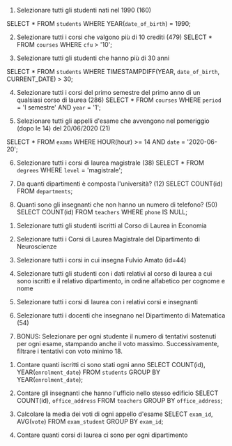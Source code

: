 1. Selezionare tutti gli studenti nati nel 1990 (160)
<!-- SELECT * 
FROM `students`
WHERE `date_of_birth` 
LIKE '1990%'; -->

SELECT * 
FROM `students` 
WHERE YEAR(`date_of_birth`) = 1990;

2. Selezionare tutti i corsi che valgono più di 10 crediti (479)
SELECT * 
FROM `courses`
WHERE `cfu` > '10';

3. Selezionare tutti gli studenti che hanno più di 30 anni
<!-- SELECT * 
FROM `students` 
WHERE (YEAR(CURRENT_DATE) - YEAR(`date_of_birth`)) > 30; -->

SELECT * 
FROM `students` 
WHERE TIMESTAMPDIFF(YEAR, `date_of_birth`, CURRENT_DATE) > 30;

4. Selezionare tutti i corsi del primo semestre del primo anno di un qualsiasi corso di laurea (286)
SELECT * 
FROM `courses`
WHERE `period` = 'I semestre'
AND `year` = '1';

5. Selezionare tutti gli appelli d'esame che avvengono nel pomeriggio (dopo le 14) del 20/06/2020 (21)
<!-- SELECT * 
FROM `exams`
WHERE `hour` > '14%'
AND `date` = '2020-06-20'; -->

SELECT * 
FROM `exams` 
WHERE HOUR(hour) >= 14 
AND `date` = '2020-06-20';

6. Selezionare tutti i corsi di laurea magistrale (38)
SELECT * 
FROM `degrees`
WHERE `level` = 'magistrale';

7. Da quanti dipartimenti è composta l'università? (12)
SELECT COUNT(id) 
FROM `departments`;

8. Quanti sono gli insegnanti che non hanno un numero di telefono? (50)
SELECT COUNT(id) 
FROM `teachers`
WHERE `phone` IS NULL;


<!-- Query con JOIN -->

1. Selezionare tutti gli studenti iscritti al Corso di Laurea in Economia

2. Selezionare tutti i Corsi di Laurea Magistrale del Dipartimento di
Neuroscienze
3. Selezionare tutti i corsi in cui insegna Fulvio Amato (id=44)
4. Selezionare tutti gli studenti con i dati relativi al corso di laurea a cui
sono iscritti e il relativo dipartimento, in ordine alfabetico per cognome e
nome
5. Selezionare tutti i corsi di laurea con i relativi corsi e insegnanti
6. Selezionare tutti i docenti che insegnano nel Dipartimento di
Matematica (54)
7. BONUS: Selezionare per ogni studente il numero di tentativi sostenuti
per ogni esame, stampando anche il voto massimo. Successivamente,
filtrare i tentativi con voto minimo 18.


<!-- Query con GROUP BY -->

1. Contare quanti iscritti ci sono stati ogni anno
SELECT COUNT(id), YEAR(`enrolment_date`)
FROM `students`
GROUP BY YEAR(`enrolment_date`);

2. Contare gli insegnanti che hanno l'ufficio nello stesso edificio
SELECT COUNT(id), `office_address` 
FROM `teachers`
GROUP BY `office_address`;

3. Calcolare la media dei voti di ogni appello d'esame
SELECT `exam_id`, AVG(`vote`)
FROM `exam_student`
GROUP BY `exam_id`;

4. Contare quanti corsi di laurea ci sono per ogni dipartimento